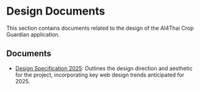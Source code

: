 # Design Documents

This section contains documents related to the design of the AI4Thai Crop Guardian application.

## Documents

*   [Design Specification 2025](./DESIGN_SPEC_2025.md): Outlines the design direction and aesthetic for the project, incorporating key web design trends anticipated for 2025.
